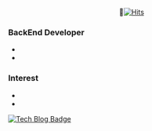  

<!--
**llhbum/llhbum** is a ✨ _special_ ✨ repository because its `README.md` (this file) appears on your GitHub profile.

Here are some ideas to get you started:
- 👋
- 🔭 I’m currently working on ...
- 🌱 I’m currently learning ...
- 👯 I’m looking to collaborate on ...
- 🤔 I’m looking for help with ...
- 💬 Ask me about ...
- 📫 How to reach me: ...
- 😄 Pronouns: ...
- ⚡ Fun fact: ...
-->

<!--일 방문자수/총 방문자수 -->
<div align=center>
  
🌱[![Hits](https://hits.seeyoufarm.com/api/count/incr/badge.svg?url=https%3A%2F%2Fgithub.com%2Fllhbum)](https://hits.seeyoufarm.com) 
  
</div>

### BackEnd Developer
- 
- 

### Interest
- 
-

[![Tech Blog Badge](http://img.shields.io/badge/-Tech%20blog-black?style=flat-square&logo=github&link=https://zzsza.github.io/)](https://zzsza.github.io/) 


